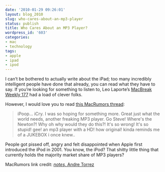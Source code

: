 ```yaml
---
date: '2010-01-29 09:26:01'
layout: blog_2010
slug: who-cares-about-an-mp3-player
status: publish
title: Who Cares About an MP3 Player?
wordpress_id: '603'
categories:
- mac
- technology
tags:
- apple
- ipad
- ipod
---
```


I can’t be bothered to actually write about the iPad; too many incredibly
intelligent people have done that already, you can read what they have to say.
If you’re looking for something to listen to, Leo Laporte’s [MacBreak Weekly
177](http://twit.tv/mbw177) had a load of clever folks.

However, I would love you to read [this MacRumors
thread](http://forums.macrumors.com/showthread.php?t=500):

> iPoop... iCry. I was so hoping for something more. Great just what the world
> needs, another freaking MP3 player. Go Steve! Where's the Newton?! Why oh why
> would they do this?! It's so wrong! It's so stupid! gee! an mp3 player with a
> HD! how original! kinda reminds me of a JUKEBOX i once knew..

People got pissed off, angry and felt disappointed when Apple first introduced
the iPod in 2001. You know, the iPod? That shitty little thing that currently
holds the majority market share of MP3 players?

MacRumors link credit: [_notes_, Andre
Torrez](http://notes.torrez.org/2010/01/no-wireless-less-space-than-a-nomad-lame.html)
